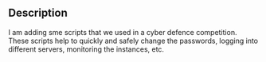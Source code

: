 ## Description

I am adding sme scripts that we used in a cyber defence competition.
These scripts help to quickly and safely change the passwords, logging into different servers, monitoring the instances, etc.

